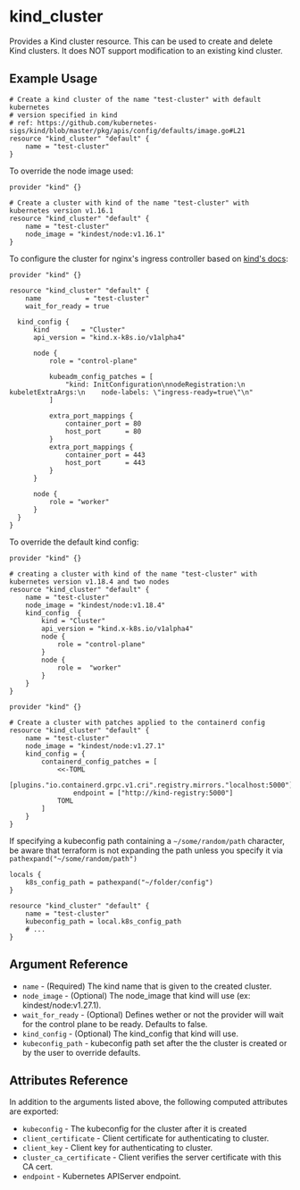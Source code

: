 # kind_cluster

Provides a Kind cluster resource. This can be used to create and delete Kind
clusters. It does NOT support modification to an existing kind cluster.

## Example Usage

```hcl
# Create a kind cluster of the name "test-cluster" with default kubernetes
# version specified in kind
# ref: https://github.com/kubernetes-sigs/kind/blob/master/pkg/apis/config/defaults/image.go#L21
resource "kind_cluster" "default" {
    name = "test-cluster"
}
```

To override the node image used:

```hcl
provider "kind" {}

# Create a cluster with kind of the name "test-cluster" with kubernetes version v1.16.1
resource "kind_cluster" "default" {
    name = "test-cluster"
    node_image = "kindest/node:v1.16.1"
}
```

To configure the cluster for nginx's ingress controller based on [kind's docs](https://kind.sigs.k8s.io/docs/user/ingress/):

```hcl
provider "kind" {}

resource "kind_cluster" "default" {
    name           = "test-cluster"
    wait_for_ready = true

  kind_config {
      kind        = "Cluster"
      api_version = "kind.x-k8s.io/v1alpha4"

      node {
          role = "control-plane"

          kubeadm_config_patches = [
              "kind: InitConfiguration\nnodeRegistration:\n  kubeletExtraArgs:\n    node-labels: \"ingress-ready=true\"\n"
          ]

          extra_port_mappings {
              container_port = 80
              host_port      = 80
          }
          extra_port_mappings {
              container_port = 443
              host_port      = 443
          }
      }

      node {
          role = "worker"
      }
  }
}
```

To override the default kind config:

```hcl
provider "kind" {}

# creating a cluster with kind of the name "test-cluster" with kubernetes version v1.18.4 and two nodes
resource "kind_cluster" "default" {
    name = "test-cluster"
    node_image = "kindest/node:v1.18.4"
    kind_config  {
        kind = "Cluster"
        api_version = "kind.x-k8s.io/v1alpha4"
        node {
            role = "control-plane"
        }
        node {
            role =  "worker"
        }
    }
}
```


```hcl
provider "kind" {}

# Create a cluster with patches applied to the containerd config
resource "kind_cluster" "default" {
    name = "test-cluster"
    node_image = "kindest/node:v1.27.1"
    kind_config = {
        containerd_config_patches = [
            <<-TOML
            [plugins."io.containerd.grpc.v1.cri".registry.mirrors."localhost:5000"]
                endpoint = ["http://kind-registry:5000"]
            TOML
        ]
    }
}
```

If specifying a kubeconfig path containing a `~/some/random/path` character, be aware that terraform is not expanding the path unless you specify it via `pathexpand("~/some/random/path")`

```hcl
locals {
    k8s_config_path = pathexpand("~/folder/config")
}

resource "kind_cluster" "default" {
    name = "test-cluster"
    kubeconfig_path = local.k8s_config_path
    # ...
}
```

## Argument Reference

* `name` - (Required) The kind name that is given to the created cluster.
* `node_image` - (Optional) The node_image that kind will use (ex: kindest/node:v1.27.1).
* `wait_for_ready` - (Optional) Defines wether or not the provider will wait for the control plane to be ready. Defaults to false.
* `kind_config` - (Optional) The kind_config that kind will use.
* `kubeconfig_path` - kubeconfig path set after the the cluster is created or by the user to override defaults.

## Attributes Reference

In addition to the arguments listed above, the following computed attributes are
exported:

* `kubeconfig` - The kubeconfig for the cluster after it is created
* `client_certificate` - Client certificate for authenticating to cluster.
* `client_key` - Client key for authenticating to cluster.
* `cluster_ca_certificate` - Client verifies the server certificate with this CA cert.
* `endpoint` - Kubernetes APIServer endpoint.
